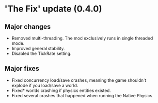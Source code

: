 # 'The Fix' update (0.4.0)
## Major changes
* Removed multi-threading. The mod exclusively runs in single threaded mode.
* Improved general stability.
* Disabled the TickRate setting.
## Major fixes
* Fixed concurrency load/save crashes, meaning the game shouldn't explode if you load/save a world.
* Fixed* worlds crashing if physics entities existed.
* Fixed several crashes that happened when running the Native Physics.
